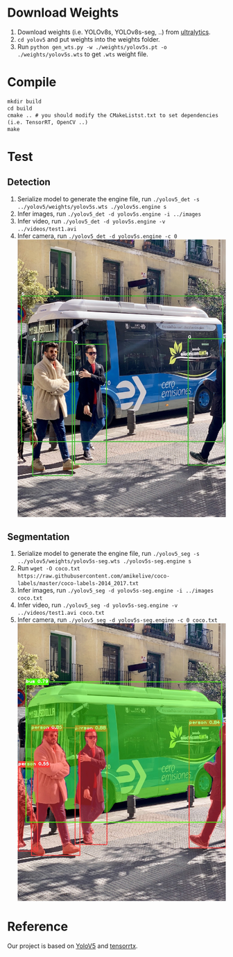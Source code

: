 # Download Weights
1. Download weights (i.e. YOLOv8s, YOLOv8s-seg, ..) from [ultralytics](https://github.com/ultralytics/yolov5). <br />
2. ```cd yolov5``` and put weights into the weights folder. <br />
3. Run ```python gen_wts.py -w ./weights/yolov5s.pt -o ./weights/yolov5s.wts``` to get ```.wts``` weight file.

# Compile
```
mkdir build
cd build
cmake .. # you should modify the CMakeListst.txt to set dependencies (i.e. TensorRT, OpenCV ..)
make
```

# Test
## Detection
1. Serialize model to generate the engine file, run ```./yolov5_det -s ../yolov5/weights/yolov5s.wts ./yolov5s.engine s```<br />
2. Infer images, run ```./yolov5_det -d yolov5s.engine -i ../images```<br />
3. Infer video, run ```./yolov5_det -d yolov5s.engine -v ../videos/test1.avi```<br />
4. Infer camera, run ```./yolov5_det -d yolov5s.engine -c 0```<br />
![image](https://github.com/liujf69/TensorRT-Demo/blob/master/TRT_YoloV5/build/det_test1.jpg)

## Segmentation
1. Serialize model to generate the engine file, run ```./yolov5_seg -s ../yolov5/weights/yolov5s-seg.wts ./yolov5s-seg.engine s```<br />
2. Run ```wget -O coco.txt https://raw.githubusercontent.com/amikelive/coco-labels/master/coco-labels-2014_2017.txt``` <br />
3. Infer images, run ```./yolov5_seg -d yolov5s-seg.engine -i ../images coco.txt```<br />
4. Infer video, run ```./yolov5_seg -d yolov5s-seg.engine -v ../videos/test1.avi coco.txt```<br />
5. Infer camera, run ```./yolov5_seg -d yolov5s-seg.engine -c 0 coco.txt```<br />
![image](https://github.com/liujf69/TensorRT-Demo/blob/master/TRT_YoloV5/build/seg_test1.jpg)

# Reference
Our project is based on [YoloV5](https://github.com/ultralytics/yolov5) and [tensorrtx](https://github.com/wang-xinyu/tensorrtx). <br />
